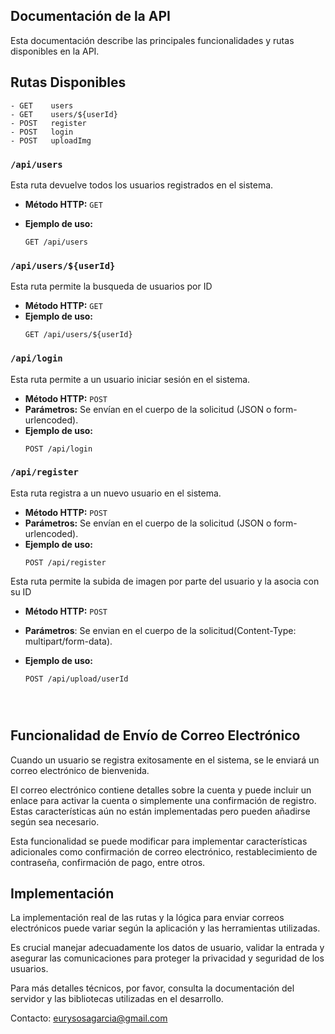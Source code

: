## Documentación de la API

Esta documentación describe las principales funcionalidades y rutas disponibles en la API.

## Rutas Disponibles

```
- GET    users
- GET    users/${userId}
- POST   register
- POST   login
- POST   uploadImg
```

### `/api/users`

Esta ruta devuelve todos los usuarios registrados en el sistema.

- **Método HTTP:** `GET`
- **Ejemplo de uso:**

  ```http
  GET /api/users

  ```
### `/api/users/${userId}`
Esta ruta permite la busqueda de usuarios por ID

- **Método HTTP:** `GET`
- **Ejemplo de uso:**
  ```http
  GET /api/users/${userId}
  ```

### `/api/login`

Esta ruta permite a un usuario iniciar sesión en el sistema.

- **Método HTTP:** `POST`
- **Parámetros:** Se envían en el cuerpo de la solicitud (JSON o form-urlencoded).
- **Ejemplo de uso:**
  ```http
  POST /api/login
  ```

### `/api/register`

Esta ruta registra a un nuevo usuario en el sistema.

- **Método HTTP:** `POST`
- **Parámetros:** Se envían en el cuerpo de la solicitud (JSON o form-urlencoded).
- **Ejemplo de uso:**
  ```http
  POST /api/register
  ```

Esta ruta permite la subida de imagen por parte del usuario y la asocia con su ID

- **Método HTTP:** `POST`
- **Parámetros**: Se envian en el cuerpo de la solicitud(Content-Type: multipart/form-data).
- **Ejemplo de uso:**

  ```http
  POST /api/upload/userId




  ```

## Funcionalidad de Envío de Correo Electrónico

Cuando un usuario se registra exitosamente en el sistema, se le enviará un correo electrónico de bienvenida.

El correo electrónico contiene detalles sobre la cuenta y puede incluir un enlace para activar la cuenta o simplemente una confirmación de registro. Estas características aún no están implementadas pero pueden añadirse según sea necesario.

Esta funcionalidad se puede modificar para implementar características adicionales como confirmación de correo electrónico, restablecimiento de contraseña, confirmación de pago, entre otros.

## Implementación

La implementación real de las rutas y la lógica para enviar correos electrónicos puede variar según la aplicación y las herramientas utilizadas.

Es crucial manejar adecuadamente los datos de usuario, validar la entrada y asegurar las comunicaciones para proteger la privacidad y seguridad de los usuarios.

Para más detalles técnicos, por favor, consulta la documentación del servidor y las bibliotecas utilizadas en el desarrollo.

Contacto: eurysosagarcia@gmail.com
